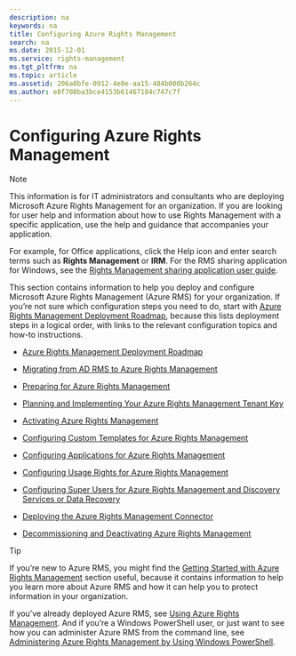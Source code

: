 ```yaml
---
description: na
keywords: na
title: Configuring Azure Rights Management
search: na
ms.date: 2015-12-01
ms.service: rights-management
ms.tgt_pltfrm: na
ms.topic: article
ms.assetid: 206a0bfe-0912-4e0e-aa15-484b000b264c
ms.author: e8f708ba3bce4153b61467184c747c7f
---
```

# Configuring Azure Rights Management
> [!NOTE]
> This information is for IT administrators and consultants who are deploying Microsoft Azure Rights Management for an organization. If you are looking for user help and information about how to use Rights Management with a specific application, use the help and guidance that accompanies your application.
> 
> For example, for Office applications, click the Help icon and enter search terms such as **Rights Management** or **IRM**. For the RMS sharing application for Windows, see the [Rights Management sharing application user guide](http://technet.microsoft.com/library/dn339006.aspx).

This section contains information to help you deploy and configure Microsoft Azure Rights Management (Azure RMS) for your organization. If you’re not sure which configuration steps you need to do, start with [Azure Rights Management Deployment Roadmap](../Topic/Azure_Rights_Management_Deployment_Roadmap.md), because this lists deployment steps in a logical order, with links to the relevant configuration topics and how-to instructions.

-   [Azure Rights Management Deployment Roadmap](../Topic/Azure_Rights_Management_Deployment_Roadmap.md)

-   [Migrating from AD RMS to Azure Rights Management](../Topic/Migrating_from_AD_RMS_to_Azure_Rights_Management.md)

-   [Preparing for Azure Rights Management](../Topic/Preparing_for_Azure_Rights_Management.md)

-   [Planning and Implementing Your Azure Rights Management Tenant Key](../Topic/Planning_and_Implementing_Your_Azure_Rights_Management_Tenant_Key.md)

-   [Activating Azure Rights Management](../Topic/Activating_Azure_Rights_Management.md)

-   [Configuring Custom Templates for Azure Rights Management](../Topic/Configuring_Custom_Templates_for_Azure_Rights_Management.md)

-   [Configuring Applications for Azure Rights Management](../Topic/Configuring_Applications_for_Azure_Rights_Management.md)

-   [Configuring Usage Rights for Azure Rights Management](../Topic/Configuring_Usage_Rights_for_Azure_Rights_Management.md)

-   [Configuring Super Users for Azure Rights Management and Discovery Services or Data Recovery](../Topic/Configuring_Super_Users_for_Azure_Rights_Management_and_Discovery_Services_or_Data_Recovery.md)

-   [Deploying the Azure Rights Management Connector](../Topic/Deploying_the_Azure_Rights_Management_Connector.md)

-   [Decommissioning and Deactivating Azure Rights Management](../Topic/Decommissioning_and_Deactivating_Azure_Rights_Management.md)

> [!TIP]
> If you’re new to Azure RMS, you might find the [Getting Started with Azure Rights Management](../Topic/Getting_Started_with_Azure_Rights_Management.md) section useful, because it contains information to help you learn more about Azure RMS and how it can help you to protect information in your organization.
> 
> If you’ve already deployed Azure RMS, see [Using Azure Rights Management](../Topic/Using_Azure_Rights_Management.md). And if you’re a Windows PowerShell user, or just want to see how you can administer Azure RMS from the command line, see [Administering Azure Rights Management by Using Windows PowerShell](../Topic/Administering_Azure_Rights_Management_by_Using_Windows_PowerShell.md).

